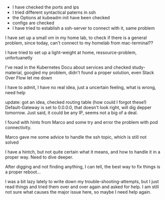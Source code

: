 - I have checked the ports and ips
- I tried different syntactical paterns in ssh
- the Options at kubeadm init have been checked
- configs are checked
- I have tried to establish a ssh-server to connect with it, same problem

I have set up a small vm in my home lab, to check if there is a general problem, since today, can't connect to my homelab from mac-terminal??

I have tried to set up a light-weight at home, ressource-problem, unfortuanetly

I've read in the Kubernetes Docu about services and checked study-material, googled my problem, didn't found a proper solution, even Stack Over Flow let me down

I have to admit, I have no real idea, just a uncertain feeling, what is wrong, need help

update: got an idea, checked routing table (how could I forgot these!) Default-Gateway is set to 0.0.0.0, that doesn't look right, will dig depper tomorrow. Just said, it could be any IP, seems not a big of a deal.

I found with hints from Marco and some try and error the problem with pod connectivity.

Marco gave me some advice to handle the ssh topic, which is still not solved

I have a hintch, but not quite certain what it means, and how to handle it in a proper way. Need to dive deeper.

After digging and not finding anything, I can tell, the best way to fix things is a proper reboot...

I was a bit lazy lately to write down my trouble-shooting-attempts, but I just read things and tried them over and over again and asked for help. I am still not sure what causes the major issue here, so maybe I need help again. 